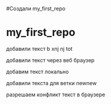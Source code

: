 ﻿#Создали my_first_repo
# my_first_repo


добавили текст b xnj nj tot 

добавили текст через веб браузер

добавим текст локально

добавили текста для ветки newnew

разрешаем конфликт текст в браузере
